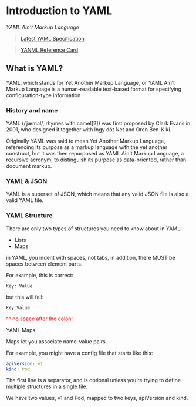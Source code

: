 ﻿# Introduction to YAML

_YAML Ain't Markup Language​_

> [Latest YAML Specification](https://yaml.org/spec/1.2/spec.html)

> [YANML Reference Card](https://yaml.org/refcard.html)

## What is YAML?

YAML, which stands for Yet Another Markup Language, or YAML Ain’t Markup Language is a human-readable text-based format for specifying configuration-type information

### History and name

YAML (/ˈjæməl/, rhymes with camel[2]) was first proposed by Clark Evans in 2001, who designed it together with Ingy döt Net and Oren Ben-Kiki. 

Originally YAML was said to mean Yet Another Markup Language, referencing its purpose as a markup language with the yet another construct, but it 
was then repurposed as YAML Ain't Markup Language, a recursive acronym, to distinguish its purpose as data-oriented, rather than document markup.


### YAML & JSON

YAML is a superset of JSON, which means that any valid JSON file is also a valid YAML file. 

### YAML Structure

There are only two types of structures you need to know about in YAML:

* Lists
* Maps

in YAML, you indent with spaces, not tabs, in addition, there MUST be spaces between element parts.


For example, this is correct:

	Key: Value

but this will fail:

	Key:Value

<span style="color:red"> ^^ no space after the colon!</span>


YAML Maps

Maps let you associate name-value pairs.  

For example, you might have a config file that starts like this:

```YAML
apiVersion: v1
kind: Pod
```

The first line is a separator, and is optional unless you’re trying to define multiple structures in a single file. 


We have two values, v1 and Pod, mapped to two keys, apiVersion and kind.

